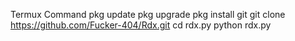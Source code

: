 Termux Command
pkg update
pkg upgrade
pkg install git
git clone https://github.com/Fucker-404/Rdx.git
cd rdx.py
python rdx.py
